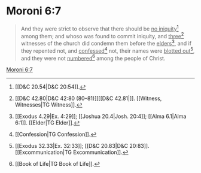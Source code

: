 # Moroni 6:7

> And they were strict to observe that there should be <u>no iniquity</u>[^a] among them; and whoso was found to commit iniquity, and <u>three</u>[^b] witnesses of the church did condemn them before the <u>elders</u>[^c], and if they repented not, and <u>confessed</u>[^d] not, their names were <u>blotted out</u>[^e], and they were not <u>numbered</u>[^f] among the people of Christ.

[Moroni 6:7](https://www.churchofjesuschrist.org/study/scriptures/bofm/moro/6?lang=eng&id=p7#p7)


[^a]: [[D&C 20.54|D&C 20:54]].  
[^b]: [[D&C 42.80|D&C 42:80 (80–81)]][[D&C 42.81|]]. [[Witness, Witnesses|TG Witness]].  
[^c]: [[Exodus 4.29|Ex. 4:29]]; [[Joshua 20.4|Josh. 20:4]]; [[Alma 6.1|Alma 6:1]]. [[Elder|TG Elder]].  
[^d]: [[Confession|TG Confession]].  
[^e]: [[Exodus 32.33|Ex. 32:33]]; [[D&C 20.83|D&C 20:83]]. [[Excommunication|TG Excommunication]].  
[^f]: [[Book of Life|TG Book of Life]].  
